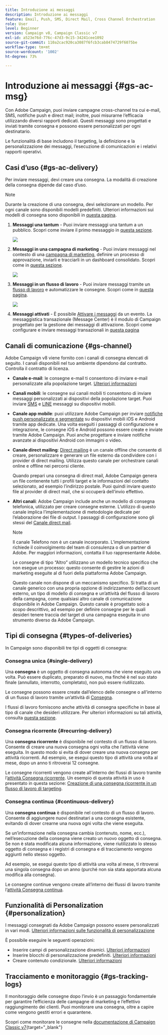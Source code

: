 ```yaml
---
title: Introduzione ai messaggi
description: Introduzione ai messaggi
feature: Email, Push, SMS, Direct Mail, Cross Channel Orchestration
role: User
level: Beginner
version: Campaign v8, Campaign Classic v7
exl-id: a523e76d-776c-47d3-9c15-34241cee1092
source-git-commit: 110a2cac920ca3087f6fcb3cab8474729f6075be
workflow-type: tm+mt
source-wordcount: '1002'
ht-degree: 73%

---
```


# Introduzione ai messaggi {#gs-ac-msg}

Con Adobe Campaign, puoi inviare campagne cross-channel tra cui e-mail, SMS, notifiche push e direct mail; inoltre, puoi misurarne l’efficacia utilizzando diversi rapporti dedicati. Questi messaggi sono progettati e inviati tramite consegna e possono essere personalizzati per ogni destinatario.

Le funzionalità di base includono il targeting, la definizione e la personalizzazione dei messaggi, l’esecuzione di comunicazioni e i relativi rapporti operativi.

## Casi d’uso {#gs-ac-delivery}

Per inviare messaggi, devi creare una consegna. La modalità di creazione della consegna dipende dal caso d’uso.

>[!NOTE]
>
>Durante la creazione di una consegna, devi selezionare un modello. Per ogni canale sono disponibili modelli predefiniti. Ulteriori informazioni sui modelli di consegna sono disponibili in [questa pagina](../send/create-templates.md).

1. **Messaggi una tantum** - Puoi inviare messaggi una tantum a un pubblico. Scopri come inviare il primo messaggio in [questa sezione](create-message.md).

   ![](assets/send-email.png)

1. **Messaggi in una campagna di marketing** - Puoi inviare messaggi nel contesto di una [campagna di marketing](campaigns.md), definire un processo di approvazione, inviarli e tracciarli in un dashboard consolidato. Scopri come in [questa sezione](../../automation/campaigns/marketing-campaign-deliveries.md).

   ![](assets/deliveries-in-a-campaign.png)

1. **Messaggi in un flusso di lavoro** - Puoi inviare messaggi tramite un [flusso di lavoro](../config/workflows.md) e automatizzare le consegne. Scopri come in [questa pagina](../../automation/workflow/delivery.md).

   ![](assets/send-in-a-wf.png)

1. **Messaggi attivati** - È possibile [Attivare i messaggi](../send/transactional.md) da un evento. La messaggistica transazionale (Message Center) è il modulo di Campaign progettato per la gestione dei messaggi di attivazione. Scopri come configurare e inviare messaggi transazionali in [questa pagina](../send/transactional.md)

## Canali di comunicazione {#gs-channel}

Adobe Campaign v8 viene fornito con i canali di consegna elencati di seguito. I canali disponibili nel tuo ambiente dipendono dal contratto. Controlla il contratto di licenza.

* **Canale e-mail**: le consegne e-mail ti consentono di inviare e-mail personalizzate alla popolazione target. [Ulteriori informazioni](../send/email.md)

* **Canali mobili**: le consegne sui canali mobili ti consentono di inviare messaggi personalizzati ai dispositivi della popolazione target. Puoi inviare [SMS](../send/sms/sms.md) e [LINE](../send/line/line.md) messaggi su dispositivi mobili.

* **Canale app mobile**: puoi utilizzare Adobe Campaign per inviare [notifiche push personalizzate e segmentate](../send/push.md) su dispositivi mobili iOS e Android tramite app dedicate. Una volta eseguiti i passaggi di configurazione e integrazione, le consegne iOS e Android possono essere create e inviate tramite Adobe Campaign. Puoi anche progettare e inviare notifiche avanzate ai dispositivi Android con immagini o video.

* **Canale direct mailing**: [Direct mailing](../send/direct-mail.md) è un canale offline che consente di creare, personalizzare e generare un file esterno da condividere con i provider di direct mailing. Utilizza questo canale per orchestrare canali online e offline nei percorsi cliente.

  Quando prepari una consegna di direct mail, Adobe Campaign genera un file contenente tutti i profili target e le informazioni del contatto selezionato, ad esempio l’indirizzo postale. Puoi quindi inviare questo file al provider di direct mail, che si occuperà dell’invio effettivo.


* **Altri canali**: Adobe Campaign include anche un modello di consegna telefonica, utilizzato per creare consegne esterne. L’utilizzo di questo canale implica l’implementazione di metodologie dedicate per l’elaborazione dei file di output. I passaggi di configurazione sono gli stessi del [Canale direct mail](../send/direct-mail.md).

  >[!NOTE]
  >
  >Il canale Telefono non è un canale incorporato. L’implementazione richiede il coinvolgimento del team di consulenza o di un partner di Adobe. Per maggiori informazioni, contatta il tuo rappresentante Adobe.

  Le consegne di tipo “Altro” utilizzano un modello tecnico specifico che non esegue un processo: questo consente di gestire le azioni di marketing eseguite al di fuori della piattaforma Adobe Campaign.

  Questo canale non dispone di un meccanismo specifico. Si tratta di un canale generico con una propria opzione di indirizzamento dell’account esterno, un tipo di modello di consegna e un’attività del flusso di lavoro della campagna, come qualsiasi altro canale di comunicazione disponibile in Adobe Campaign. Questo canale è progettato solo a scopo descrittivo, ad esempio per definire consegne per le quali desideri tenere traccia del target di una campagna eseguita in uno strumento diverso da Adobe Campaign.

## Tipi di consegna {#types-of-deliveries}

In Campaign sono disponibili tre tipi di oggetti di consegna:

### Consegna unica {#single-delivery}

Una **consegna** è un oggetto di consegna autonoma che viene eseguito una volta. Può essere duplicato, preparato di nuovo, ma finché è nel suo stato finale (annullato, interrotto, completato), non può essere riutilizzato.

Le consegne possono essere create dall’elenco delle consegne o all’interno di un flusso di lavoro tramite un’attività di [Consegna](../../automation/workflow/delivery.md).

I flussi di lavoro forniscono anche attività di consegna specifiche in base al tipo di canale che desideri utilizzare. Per ulteriori informazioni su tali attività, consulta [questa sezione](../../automation/workflow/cross-channel-deliveries.md).

### Consegna ricorrente {#recurring-delivery}

Una **consegna ricorrente** è disponibile nel contesto di un flusso di lavoro. Consente di creare una nuova consegna ogni volta che l’attività viene eseguita. In questo modo si evita di dover creare una nuova consegna per attività ricorrenti. Ad esempio, se esegui questo tipo di attività una volta al mese, dopo un anno ti ritroverai 12 consegne.

Le consegne ricorrenti vengono create all’interno dei flussi di lavoro tramite l’[attività Consegna ricorrente](../../automation/workflow/recurring-delivery.md). Un esempio di questa attività in uso è presentato in questa sezione: [Creazione di una consegna ricorrente in un flusso di lavoro di targeting](../../automation/workflow/send-a-birthday-email.md).

### Consegna continua {#continuous-delivery}

Una **consegna continua** è disponibile nel contesto di un flusso di lavoro. Consente di aggiungere nuovi destinatari a una consegna esistente, evitando di dover crearne una nuova ogni volta che viene eseguita.

Se un’informazione nella consegna cambia (contenuto, nome, ecc.), nell’esecuzione della consegna viene creato un nuovo oggetto di consegna. Se non è stata modificata alcuna informazione, viene riutilizzato lo stesso oggetto di consegna e i registri di consegna e di tracciamento vengono aggiunti nello stesso oggetto.

Ad esempio, se esegui questo tipo di attività una volta al mese, ti ritroverai una singola consegna dopo un anno (purché non sia stata apportata alcuna modifica alla consegna).

Le consegne continue vengono create all’interno dei flussi di lavoro tramite l’[attività Consegna continua](../../automation/workflow/continuous-delivery.md).

## Funzionalità di Personalization {#personalization}

I messaggi consegnati da Adobe Campaign possono essere personalizzati in vari modi. [Ulteriori informazioni sulle funzionalità di personalizzazione](../send/personalize.md)

È possibile eseguire le seguenti operazioni:

* Inserire campi di personalizzazione dinamici. [Ulteriori informazioni](../send/personalization-fields.md)
* Inserire blocchi di personalizzazione predefiniti. [Ulteriori informazioni](../send/personalization-blocks.md)
* Creare contenuto condizionale. [Ulteriori informazioni](../send/conditions.md)


## Tracciamento e monitoraggio {#gs-tracking-logs}

Il monitoraggio delle consegne dopo l’invio è un passaggio fondamentale per garantire l’efficienza delle campagne di marketing e l’effettivo raggiungimento dei clienti. Puoi monitorare una consegna, oltre a capire come vengono gestiti errori e quarantene.

Scopri come monitorare le consegne nella [documentazione di Campaign Classic v7](https://experienceleague.adobe.com/docs/campaign-classic/using/sending-messages/monitoring-deliveries/about-delivery-monitoring.html?lang=it#sending-messages){target="_blank"}

